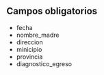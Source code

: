 ## Campos obligatorios 
- fecha
- nombre_madre
- direccion
- minicipio
- provincia
- diagnostico_egreso